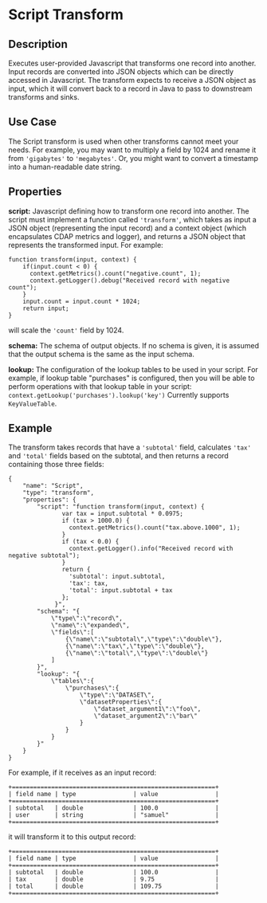 # Script Transform


Description
-----------
Executes user-provided Javascript that transforms one record into another.
Input records are converted into JSON objects which can be directly accessed in
Javascript. The transform expects to receive a JSON object as input, which it will
convert back to a record in Java to pass to downstream transforms and sinks.


Use Case
--------
The Script transform is used when other transforms cannot meet your needs.
For example, you may want to multiply a field by 1024 and rename it from ``'gigabytes'``
to ``'megabytes'``. Or, you might want to convert a timestamp into a human-readable date string.


Properties
----------
**script:** Javascript defining how to transform one record into another. The script must
implement a function called ``'transform'``, which takes as input a JSON object (representing
the input record) and a context object (which encapsulates CDAP metrics and logger),
and returns a JSON object that represents the transformed input.
For example:

    function transform(input, context) {
        if(input.count < 0) {
          context.getMetrics().count("negative.count", 1);
          context.getLogger().debug("Received record with negative count");
        }
        input.count = input.count * 1024;
        return input;
    }

will scale the ``'count'`` field by 1024.

**schema:** The schema of output objects. If no schema is given, it is assumed that the output
schema is the same as the input schema.

**lookup:** The configuration of the lookup tables to be used in your script.
For example, if lookup table "purchases" is configured, then you will be able to perform
operations with that lookup table in your script: ``context.getLookup('purchases').lookup('key')``
Currently supports ``KeyValueTable``.


Example
-------
The transform takes records that have a ``'subtotal'`` field, calculates ``'tax'`` and
``'total'`` fields based on the subtotal, and then returns a record containing those three
fields:

    {
        "name": "Script",
        "type": "transform",
        "properties": {
            "script": "function transform(input, context) {
                   var tax = input.subtotal * 0.0975;
                   if (tax > 1000.0) {
                     context.getMetrics().count("tax.above.1000", 1);
                   }
                   if (tax < 0.0) {
                     context.getLogger().info("Received record with negative subtotal");
                   }
                   return {
                     'subtotal': input.subtotal,
                     'tax': tax,
                     'total': input.subtotal + tax
                   };
                 }",
            "schema": "{
                \"type\":\"record\",
                \"name\":\"expanded\",
                \"fields\":[
                    {\"name\":\"subtotal\",\"type\":\"double\"},
                    {\"name\":\"tax\",\"type\":\"double\"},
                    {\"name\":\"total\",\"type\":\"double\"}
                ]
            }",
            "lookup": "{
                \"tables\":{
                    \"purchases\":{
                        \"type\":\"DATASET\",
                        \"datasetProperties\":{
                            \"dataset_argument1\":\"foo\",
                            \"dataset_argument2\":\"bar\"
                        }
                    }
                }
            }"
        }
    }

For example, if it receives as an input record:

    +=========================================================+
    | field name | type                | value                |
    +=========================================================+
    | subtotal   | double              | 100.0                |
    | user       | string              | "samuel"             |
    +=========================================================+

it will transform it to this output record:

    +=========================================================+
    | field name | type                | value                |
    +=========================================================+
    | subtotal   | double              | 100.0                |
    | tax        | double              | 9.75                 |
    | total      | double              | 109.75               |
    +=========================================================+
